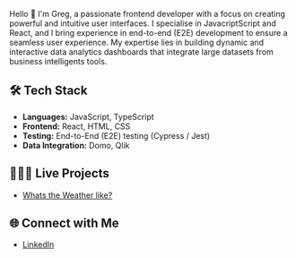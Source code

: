 Hello  👋 I'm Greg, a passionate frontend developer with a focus on creating powerful and intuitive user interfaces. I specialise in JavacriptScript and React, and I bring experience in end-to-end (E2E) development to ensure a seamless user experience. My expertise lies in building dynamic and interactive data analytics dashboards that integrate large datasets from business intelligents tools.

## 🛠️ Tech Stack

- **Languages:** JavaScript, TypeScript
- **Frontend:** React, HTML, CSS
- **Testing:** End-to-End (E2E) testing (Cypress / Jest)
- **Data Integration:** Domo, Qlik

## 👷🏼‍♂️ Live Projects 

- [Whats the Weather like?](https://whatstheweatherlike.vercel.app/)

## 🌐 Connect with Me

- [LinkedIn](https://www.linkedin.com/in/gregmunro90/)

